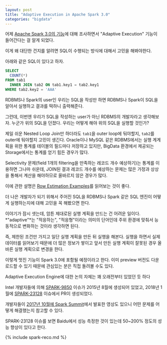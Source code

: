 ```yaml
---
layout: post
title: "Adaptive Execution in Apache Spark 3.0"
categories: "bigdata"
---
```


어제 [Apache Spark 3.0의 기능](http://jason-heo.github.io/bigdata/2019/11/30/spark-30-preview.html)에 대해 조사하면서 "Adaptive Execution" 기능이 들어간다는 걸 알게 되었다.

이게 왜 대단한 건지를 알려면 SQL이 수행되는 방식에 대해서 고민을 해봐야한다.

아래와 같은 SQL이 있다고 하자.

```sql
SELECT
  COUNT(*)
FROM tab1
  INNER JOIN tab2 ON tab1.key1 = tab2.key1
WHERE tab2.key2 = 'AAA'
```

RDBMS나 Spark의 user인 우리는 SQL을 작성만 하면 RDBMS나 Spark이 SQL을 알아서 실행하고 결과를 떡하니 출력해준다.

그런데, 이번엔 우리가 SQL을 작성하는 user가 아닌 RDBMS의 개발자라고 생각해보자. 누군가 위의 SQL을 던졌다. 우리는 어떻게 해야 위의 SQL을 실행할 것인가?

제일 쉬운 Nested Loop Join만 하더라도 `tab1`을 outer loop에 둬야할지, `tab2`를 outer에 둬야할지 고민이 생긴다. Oracle이나 MySQL 같은 RDBMS에서는 실행 계계획을 위한 통계를 테이블의 필드마다 저장하고 있지만, BigData 환경에서 제공되는 Storage에서는 통계를 얻기 힘든 경우가 많다.

Selectivity 문제(field 1개의 filtering을 만족하는 레코드 개수 예상하기)는 통계를 이용하면 그나마 쉬운데, JOIN된 결과 레코드 개수를 예상하는 문제는 많은 가정과 상상을 통해서 계산을 해야하므로 올바르지 않은 경우가 많다.

이에 관한 설명은 [Row Estimation Examples](https://www.postgresql.org/docs/8.3/row-estimation-examples.html)를 읽어보는 것이 좋다.

더 나은 개발자가 되기 위해서 주어진 SQL을 RDBMS나 Spark 같은 SQL 엔진이 어떻게 실행하는지에 대해 고민을 꼭 해봤으면 한다.

이야기가 잠시 샛는데, 암튼 제대로된 실행 계획을 만드는 건 어려운 일이다. *"adaptive"*는 "적응하는", "적응형"이라는 의미의 단어인데 주위 환경에 맞춰서 능동적으로 변화하는 것이라 생각하면 된다.

즉, 제한된 조건만 가지고 일단 실행 계획을 만든 뒤 실행을 해본다. 실행을 하면서 실제 데이터를 읽어보기 때문에 더 많은 정보가 쌓이고 앞서 만든 실행 계획이 잘못된 경우 올바른 실행 계획으로 변경을 한다.

이렇게 멋진 기능이 Spark 3.0에 포함될 예정이라고 한다. 이미 preview 버전도 다운로드할 수 있기 때문에 관심있는 분은 직접 돌려볼 수도 있다.

Adaptive Execution Engine에 대한 논의 자체는 꽤 오래전부터 있었던 듯 하다

Intel 개발자들에 의해 [SPARK-9850](https://issues.apache.org/jira/browse/SPARK-9850) 이슈가 2015년 8월에 생성되어 있었고, 2018년 1월에 [SPARK-23128](https://issues.apache.org/jira/browse/SPARK-23128) 이슈에서 PR이 생성되었다.

개발자들이 [2017년 10월에 Spark Summit](https://www.youtube.com/watch?v=FZgojLWdjaw)에서 발표한 영상도 있으니 어떤 문제를 어떻게 해결했는지 참고할 수 있다.

SPARK-23128 이슈를 보면 Baidu에서 성능 측정한 것이 있는데 50~200% 정도의 성능 향상이 있다고 한다.

{% include spark-reco.md %}

